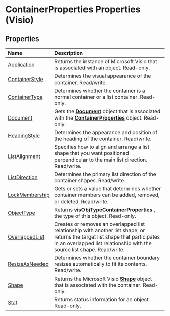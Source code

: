 
# ContainerProperties Properties (Visio)

## Properties



|**Name**|**Description**|
|:-----|:-----|
|[Application](144400fb-4a1a-8212-dfae-997076e5f41f.md)|Returns the instance of Microsoft Visio that is associated with an object. Read-only.|
|[ContainerStyle](cc7b6757-0287-e25a-9406-554aa70ef181.md)|Determines the visual appearance of the container. Read/write.|
|[ContainerType](ba3ead35-a6da-5978-e852-4362e5ca230e.md)|Determines whether the container is a normal container or a list container. Read-only.|
|[Document](c0f71c01-539a-8075-ac5b-f0ca2ba99a53.md)|Gets the  **[Document](21640062-13a2-a2b2-7c61-7e707671207c.md)** object that is associated with the **[ContainerProperties](b94f758f-58f7-f1ef-c03b-761e26c11017.md)** object. Read-only.|
|[HeadingStyle](aeb0a6c8-fa7d-fe16-a756-84d092d372c1.md)|Determines the appearance and position of the heading of the container. Read/write.|
|[ListAlignment](f8d62807-9663-b5ac-0154-d37fea1f9816.md)|Specifies how to align and arrange a list shape that you want positioned perpendicular to the main list direction. Read/write.|
|[ListDirection](0024e464-a865-dfd2-9936-569827e529c0.md)|Determines the primary list direction of the container shapes. Read/write.|
|[LockMembership](b82455fc-f3cb-66de-c022-ac6f63f5b4b2.md)|Gets or sets a value that determines whether container members can be added, removed, or deleted. Read/write.|
|[ObjectType](92631374-f556-e09f-6048-3f21bd6a873b.md)|Returns  **visObjTypeContainerProperties** , the type of this object. Read-only.|
|[OverlappedList](e0fb8674-f17d-e48f-b7c4-db11d435dbf4.md)|Creates or removes an overlapped list relationship with another list shape, or returns the target list shape that participates in an overlapped list relationship with the source list shape. Read/write.|
|[ResizeAsNeeded](13bd0493-95fd-73bf-454c-a39c69589bcd.md)|Determines whether the container boundary resizes automatically to fit its contents. Read/write.|
|[Shape](8d31264d-3cdf-35fa-b033-17e669131c4b.md)|Returns the Microsoft Visio  **[Shape](da7a8872-4ebb-a607-e0ed-eebf68ff5630.md)** object that is associated with the container. Read-only.|
|[Stat](706df3c5-edf6-720c-e411-5445224d2e26.md)|Returns status information for an object. Read-only.|
